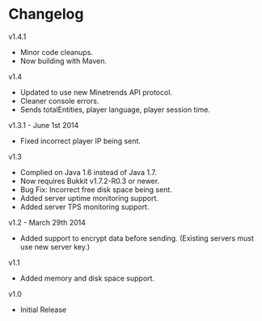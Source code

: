 Changelog
==========
v1.4.1
* Minor code cleanups.
* Now building with Maven.

v1.4
* Updated to use new Minetrends API protocol.
* Cleaner console errors.
* Sends totalEntities, player language, player session time.

v1.3.1 - June 1st 2014
* Fixed incorrect player IP being sent.

v1.3
* Complied on Java 1.6 instead of Java 1.7.
* Now requires Bukkit v1.7.2-R0.3 or newer.
* Bug Fix: Incorrect free disk space being sent.
* Added server uptime monitoring support.
* Added server TPS monitoring support.

v1.2 - March 29th 2014
* Added support to encrypt data before sending. (Existing servers must use new server key.)

v1.1
* Added memory and disk space support.

v1.0
* Initial Release